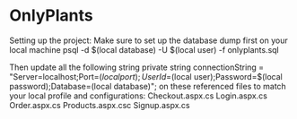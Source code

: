 # OnlyPlants

Setting up the project:
Make sure to set up the database dump first on your local machine
    psql -d $(local database) -U $(local user) -f onlyplants.sql
    
Then update all the following string
    private string connectionString = "Server=localhost;Port=$(local port);User Id=$(local user);Password=$(local password);Database=(local database)";
on these referenced files to match your local profile and configurations:
    Checkout.aspx.cs
    Login.aspx.cs
    Order.aspx.cs
    Products.aspx.csc
    Signup.aspx.cs
